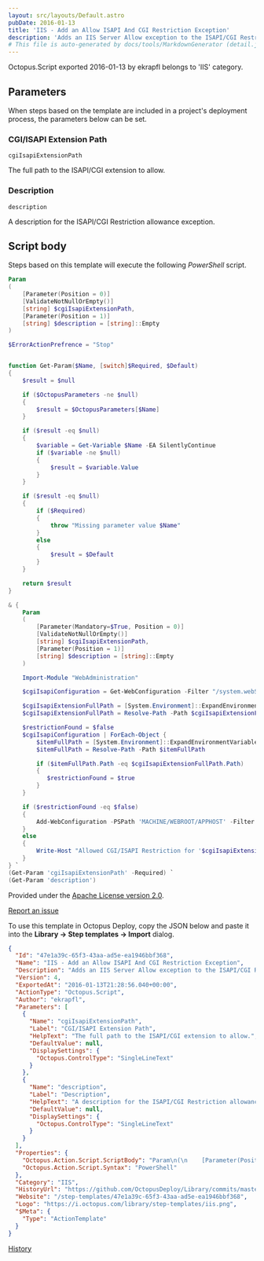 ```yaml
---
layout: src/layouts/Default.astro
pubDate: 2016-01-13
title: 'IIS - Add an Allow ISAPI And CGI Restriction Exception'
description: 'Adds an IIS Server Allow exception to the ISAPI/CGI Restrictions in IIS 7 and above.'
# This file is auto-generated by docs/tools/MarkdownGenerator (detail.js)
---
```


Octopus.Script exported 2016-01-13 by ekrapfl belongs to 'IIS' category.

## Parameters

When steps based on the template are included in a project's deployment process, the parameters below can be set.


<div class="param">

### CGI/ISAPI Extension Path

`cgiIsapiExtensionPath`

The full path to the ISAPI/CGI extension to allow.

</div>
        
<div class="param">

### Description

`description`

A description for the ISAPI/CGI Restriction allowance exception.

</div>
        

## Script body

Steps based on this template will execute the following *PowerShell* script.

```PowerShell
Param
(
    [Parameter(Position = 0)]
    [ValidateNotNullOrEmpty()]
    [string] $cgiIsapiExtensionPath,
    [Parameter(Position = 1)]
    [string] $description = [string]::Empty
)

$ErrorActionPrefrence = "Stop"


function Get-Param($Name, [switch]$Required, $Default) 
{
    $result = $null

    if ($OctopusParameters -ne $null) 
    {
        $result = $OctopusParameters[$Name]
    }

    if ($result -eq $null) 
    {
        $variable = Get-Variable $Name -EA SilentlyContinue    
        if ($variable -ne $null) 
        {
            $result = $variable.Value
        }
    }

    if ($result -eq $null) 
    {
        if ($Required) 
        {
            throw "Missing parameter value $Name"
        } 
        else 
        {
            $result = $Default
        }
    }

    return $result
}

& {
    Param
    (
        [Parameter(Mandatory=$True, Position = 0)]
        [ValidateNotNullOrEmpty()]
        [string] $cgiIsapiExtensionPath,
        [Parameter(Position = 1)]
        [string] $description = [string]::Empty
    )

    Import-Module "WebAdministration"

    $cgiIsapiConfiguration = Get-WebConfiguration -Filter "/system.webServer/security/isapiCgiRestriction/add" -PSPath "IIS:\"

    $cgiIsapiExtensionFullPath = [System.Environment]::ExpandEnvironmentVariables($cgiIsapiExtensionPath)
    $cgiIsapiExtensionFullPath = Resolve-Path -Path $cgiIsapiExtensionFullPath

    $restrictionFound = $false
    $cgiIsapiConfiguration | ForEach-Object {
        $itemFullPath = [System.Environment]::ExpandEnvironmentVariables($_.path)
        $itemFullPath = Resolve-Path -Path $itemFullPath

        if ($itemFullPath.Path -eq $cgiIsapiExtensionFullPath.Path)
        {
           $restrictionFound = $true
        }
    }

    if ($restrictionFound -eq $false)
    {
        Add-WebConfiguration -PSPath 'MACHINE/WEBROOT/APPHOST' -Filter "system.webServer/security/isapiCgiRestriction" -value @{description="$description";path="$cgiIsapiExtensionPath";allowed='True'}
    }
    else
    {
        Write-Host "Allowed CGI/ISAPI Restriction for '$cgiIsapiExtensionPath' already exists."
    }
} `
(Get-Param 'cgiIsapiExtensionPath' -Required) `
(Get-Param 'description')
```

Provided under the [Apache License version 2.0](https://github.com/OctopusDeploy/Library/blob/master/LICENSE.txt).

[Report an issue](https://github.com/OctopusDeploy/Library/issues/new?assignees=&labels=&projects=&template=bug-report.yml&title=Issue%20with%20IIS%20-%20Add%20an%20Allow%20ISAPI%20And%20CGI%20Restriction%20Exception&step-template=IIS%20-%20Add%20an%20Allow%20ISAPI%20And%20CGI%20Restriction%20Exception)

<div class="get-json">

To use this template in Octopus Deploy, copy the JSON below and paste it into the **Library → Step templates → Import** dialog.

```json
{
  "Id": "47e1a39c-65f3-43aa-ad5e-ea1946bbf368",
  "Name": "IIS - Add an Allow ISAPI And CGI Restriction Exception",
  "Description": "Adds an IIS Server Allow exception to the ISAPI/CGI Restrictions in IIS 7 and above.",
  "Version": 4,
  "ExportedAt": "2016-01-13T21:28:56.040+00:00",
  "ActionType": "Octopus.Script",
  "Author": "ekrapfl",
  "Parameters": [
    {
      "Name": "cgiIsapiExtensionPath",
      "Label": "CGI/ISAPI Extension Path",
      "HelpText": "The full path to the ISAPI/CGI extension to allow.",
      "DefaultValue": null,
      "DisplaySettings": {
        "Octopus.ControlType": "SingleLineText"
      }
    },
    {
      "Name": "description",
      "Label": "Description",
      "HelpText": "A description for the ISAPI/CGI Restriction allowance exception.",
      "DefaultValue": null,
      "DisplaySettings": {
        "Octopus.ControlType": "SingleLineText"
      }
    }
  ],
  "Properties": {
    "Octopus.Action.Script.ScriptBody": "Param\n(\n    [Parameter(Position = 0)]\n    [ValidateNotNullOrEmpty()]\n    [string] $cgiIsapiExtensionPath,\n    [Parameter(Position = 1)]\n    [string] $description = [string]::Empty\n)\n\n$ErrorActionPrefrence = \"Stop\"\n\n\nfunction Get-Param($Name, [switch]$Required, $Default) \n{\n    $result = $null\n\n    if ($OctopusParameters -ne $null) \n    {\n        $result = $OctopusParameters[$Name]\n    }\n\n    if ($result -eq $null) \n    {\n        $variable = Get-Variable $Name -EA SilentlyContinue    \n        if ($variable -ne $null) \n        {\n            $result = $variable.Value\n        }\n    }\n\n    if ($result -eq $null) \n    {\n        if ($Required) \n        {\n            throw \"Missing parameter value $Name\"\n        } \n        else \n        {\n            $result = $Default\n        }\n    }\n\n    return $result\n}\n\n& {\n    Param\n    (\n        [Parameter(Mandatory=$True, Position = 0)]\n        [ValidateNotNullOrEmpty()]\n        [string] $cgiIsapiExtensionPath,\n        [Parameter(Position = 1)]\n        [string] $description = [string]::Empty\n    )\n\n    Import-Module \"WebAdministration\"\n\n    $cgiIsapiConfiguration = Get-WebConfiguration -Filter \"/system.webServer/security/isapiCgiRestriction/add\" -PSPath \"IIS:\\\"\n\n    $cgiIsapiExtensionFullPath = [System.Environment]::ExpandEnvironmentVariables($cgiIsapiExtensionPath)\n    $cgiIsapiExtensionFullPath = Resolve-Path -Path $cgiIsapiExtensionFullPath\n\n    $restrictionFound = $false\n    $cgiIsapiConfiguration | ForEach-Object {\n        $itemFullPath = [System.Environment]::ExpandEnvironmentVariables($_.path)\n        $itemFullPath = Resolve-Path -Path $itemFullPath\n\n        if ($itemFullPath.Path -eq $cgiIsapiExtensionFullPath.Path)\n        {\n           $restrictionFound = $true\n        }\n    }\n\n    if ($restrictionFound -eq $false)\n    {\n        Add-WebConfiguration -PSPath 'MACHINE/WEBROOT/APPHOST' -Filter \"system.webServer/security/isapiCgiRestriction\" -value @{description=\"$description\";path=\"$cgiIsapiExtensionPath\";allowed='True'}\n    }\n    else\n    {\n        Write-Host \"Allowed CGI/ISAPI Restriction for '$cgiIsapiExtensionPath' already exists.\"\n    }\n} `\n(Get-Param 'cgiIsapiExtensionPath' -Required) `\n(Get-Param 'description')",
    "Octopus.Action.Script.Syntax": "PowerShell"
  },
  "Category": "IIS",
  "HistoryUrl": "https://github.com/OctopusDeploy/Library/commits/master/step-templates//opt/buildagent/work/75443764cd38076d/step-templates/iis-add-isapicgirestrictionexception.json",
  "Website": "/step-templates/47e1a39c-65f3-43aa-ad5e-ea1946bbf368",
  "Logo": "https://i.octopus.com/library/step-templates/iis.png",
  "$Meta": {
    "Type": "ActionTemplate"
  }
}
```

[History](https://github.com/OctopusDeploy/Library/commits/master/step-templates/https://github.com/OctopusDeploy/Library/commits/master/step-templates//opt/buildagent/work/75443764cd38076d/step-templates/iis-add-isapicgirestrictionexception.json)

</div>
